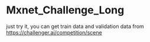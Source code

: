 # Mxnet_Challenge_Long
just try it, you can get train data and validation data from https://challenger.ai/competition/scene
